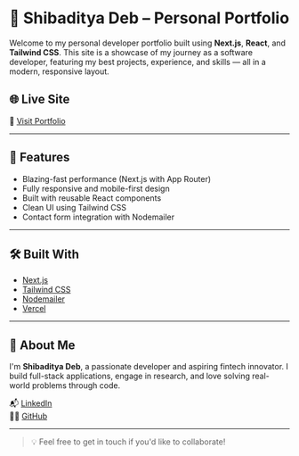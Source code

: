 # 🚀 Shibaditya Deb – Personal Portfolio

Welcome to my personal developer portfolio built using **Next.js**, **React**, and **Tailwind CSS**. This site is a showcase of my journey as a software developer, featuring my best projects, experience, and skills — all in a modern, responsive layout.

## 🌐 Live Site

🔗 [Visit Portfolio](https://portfolio-flj68jrij-shibaditya-debs-projects.vercel.app)

---

## 🧠 Features

-  Blazing-fast performance (Next.js with App Router)
-  Fully responsive and mobile-first design
-  Built with reusable React components
-  Clean UI using Tailwind CSS
-  Contact form integration with Nodemailer

---

## 🛠 Built With

- [Next.js](https://nextjs.org/)
- [Tailwind CSS](https://tailwindcss.com/)
- [Nodemailer](https://nodemailer.com/)
- [Vercel](https://vercel.com/)

---

## 👤 About Me

I'm **Shibaditya Deb**, a passionate developer and aspiring fintech innovator. I build full-stack applications, engage in research, and love solving real-world problems through code.

📬 [LinkedIn](https://linkedin.com/in/shibadityadeb)  
🧑‍💻 [GitHub](https://github.com/shibadityadeb)

---

> 💡 Feel free to get in touch if you'd like to collaborate!
